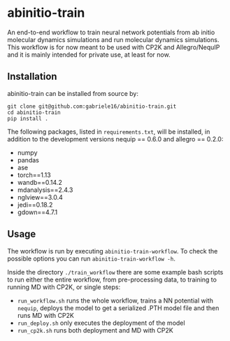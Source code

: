# abinitio-train
An end-to-end workflow to train neural network potentials from ab initio molecular dynamics simulations and run molecular dynamics simulations.
This workflow is for now meant to be used with CP2K and Allegro/NequIP and it is mainly intended for private use, at least for now.

## Installation

abinitio-train can be installed from source by:
```
git clone git@github.com:gabriele16/abinitio-train.git
cd abinitio-train
pip install .
```

The following packages, listed in `requirements.txt`, will be installed, in addition to the development versions nequip == 0.6.0 and allegro == 0.2.0:
* numpy
* pandas
* ase
* torch==1.13
* wandb==0.14.2
* mdanalysis==2.4.3
* nglview==3.0.4
* jedi==0.18.2
* gdown==4.7.1

## Usage

The workflow is run by executing `abinitio-train-workflow`. To check the possible options you can run `abinitio-train-workflow -h`.

Inside the directory `./train_workflow` there are some example bash scripts to run either the entire workflow, from pre-processing data, to training to running MD with CP2K, or single steps:
* `run_workflow.sh` runs the whole workflow, trains a NN potential with `nequip`, deploys the model to get a serialized .PTH model file and then runs MD with CP2K
* `run_deploy.sh` only executes the deployment of the model
* `run_cp2k.sh` runs both deployment and MD with CP2K

